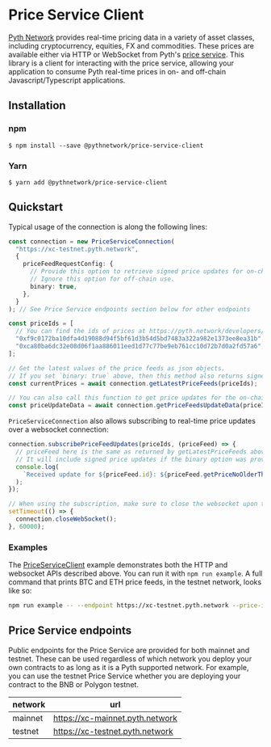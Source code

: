 # Price Service Client

[Pyth Network](https://pyth.network/) provides real-time pricing data in a variety of asset classes, including cryptocurrency, equities, FX and commodities.
These prices are available either via HTTP or WebSocket from Pyth's [price service](https://github.com/pyth-network/pyth-crosschain/tree/main/price_service/server).
This library is a client for interacting with the price service, allowing your application to consume Pyth real-time prices in on- and off-chain Javascript/Typescript applications.

## Installation

### npm

```
$ npm install --save @pythnetwork/price-service-client
```

### Yarn

```
$ yarn add @pythnetwork/price-service-client
```

## Quickstart

Typical usage of the connection is along the following lines:

```typescript
const connection = new PriceServiceConnection(
  "https://xc-testnet.pyth.network",
  {
    priceFeedRequestConfig: {
      // Provide this option to retrieve signed price updates for on-chain contracts.
      // Ignore this option for off-chain use.
      binary: true,
    },
  }
); // See Price Service endpoints section below for other endpoints

const priceIds = [
  // You can find the ids of prices at https://pyth.network/developers/price-feed-ids#pyth-evm-testnet
  "0xf9c0172ba10dfa4d19088d94f5bf61d3b54d5bd7483a322a982e1373ee8ea31b", // BTC/USD price id in testnet
  "0xca80ba6dc32e08d06f1aa886011eed1d77c77be9eb761cc10d72b7d0a2fd57a6", // ETH/USD price id in testnet
];

// Get the latest values of the price feeds as json objects.
// If you set `binary: true` above, then this method also returns signed price updates for the on-chain Pyth contract.
const currentPrices = await connection.getLatestPriceFeeds(priceIds);

// You can also call this function to get price updates for the on-chain contract directly.
const priceUpdateData = await connection.getPriceFeedsUpdateData(priceIds);
```

`PriceServiceConnection` also allows subscribing to real-time price updates over a websocket connection:

```typescript
connection.subscribePriceFeedUpdates(priceIds, (priceFeed) => {
  // priceFeed here is the same as returned by getLatestPriceFeeds above.
  // It will include signed price updates if the binary option was provided to the connection constructor.
  console.log(
    `Received update for ${priceFeed.id}: ${priceFeed.getPriceNoOlderThan(60)}`
  );
});

// When using the subscription, make sure to close the websocket upon termination to finish the process gracefully.
setTimeout(() => {
  connection.closeWebSocket();
}, 60000);
```

### Examples

The [PriceServiceClient](./src/examples/PriceServiceClient.ts) example demonstrates both the HTTP and websocket APIs described above.
You can run it with `npm run example`.
A full command that prints BTC and ETH price feeds, in the testnet network, looks like so:

```bash
npm run example -- --endpoint https://xc-testnet.pyth.network --price-ids 0xf9c0172ba10dfa4d19088d94f5bf61d3b54d5bd7483a322a982e1373ee8ea31b 0xca80ba6dc32e08d06f1aa886011eed1d77c77be9eb761cc10d72b7d0a2fd57a6
```

## Price Service endpoints

Public endpoints for the Price Service are provided for both mainnet and testnet. These can be used regardless of which network you deploy your own contracts to as long as it is a Pyth supported network. For example, you can use the testnet Price Service whether you are deploying your contract to the BNB or Polygon testnet.

| network | url                             |
| ------- | ------------------------------- |
| mainnet | https://xc-mainnet.pyth.network |
| testnet | https://xc-testnet.pyth.network |
